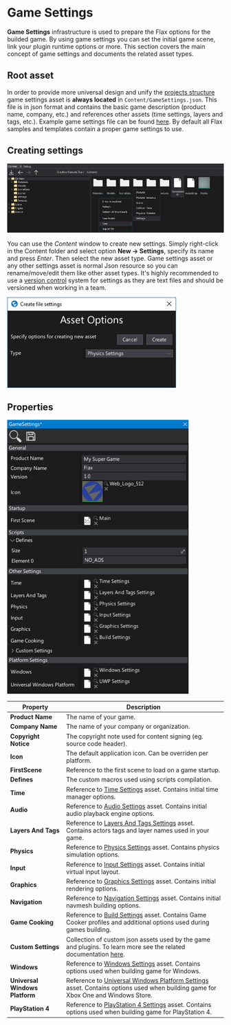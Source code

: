 # Game Settings

**Game Settings** infrastructure is used to prepare the Flax options for the builded game.
By using game settings you can set the initial game scene, link your plugin runtime options or more.
This section covers the main concept of game settings and documents the related asset types.

## Root asset

In order to provide more universal design and unify the [projects structure](../../get-started/project-structure.md) game settings asset is **always located** in `Content/GameSettings.json`. This file is in json format and contains the basic game description (product name, company, etc.) and references other assets (time settings, layers and tags, etc.).
Example game settings file can be found [here](https://github.com/FlaxEngine/FlaxSamples/blob/master/BasicTemplate/Content/GameSettings.json). By default all Flax samples and templates contain a proper game settings to use.

## Creating settings

![New Settings](../../physics/media/new-settings.jpg)

You can use the *Content* window to create new settings. Simply right-click in the Content folder and select option **New -> Settings**, specify its name and press *Enter*. Then select the new asset type. Game settings asset or any other settings asset is normal Json resource so you can rename/move/edit them like other asset types. It's highly recommended to use a [version control](../../get-started/version-control.md) system for settings as they are text files and should be versioned when working in a team.

![New Settings](../../physics/media/physics-settings-new.jpg)

## Properties

![Flax Game Settings](media/game-settings.png)

| Property | Description |
|--------|--------|
| **Product Name** | The name of your game. |
| **Company Name** | The name of your company or organization. |
| **Copyright Notice** | The copyright note used for content signing (eg. source code header). |
| **Icon** | The default application icon. Can be overriden per platform. |
| **FirstScene** | Reference to the first scene to load on a game startup. |
| **Defines** | The custom macros used using scripts compilation. |
| **Time** | Reference to [Time Settings](time-settings.md) asset. Contains initial time manager options. |
| **Audio** | Reference to [Audio Settings](../../audio/audio-settings.md) asset. Contains initial audio playback engine options. |
| **Layers And Tags** | Reference to [Layers And Tags Settings](layers-and-tags-settings.md) asset. Contains actors tags and layer names used in your game. |
| **Physics** | Reference to [Physics Settings](../../physics/physics-settings.md) asset. Contains physics simulation options. |
| **Input** | Reference to [Input Settings](../../input/input-settings.md) asset. Contains initial virtual input layout. |
| **Graphics** | Reference to [Graphics Settings](graphics-settings.md) asset. Contains initial rendering options. |
| **Navigation** | Reference to [Navigation Settings](../../navigation/navigation-settings.md) asset. Contains initial navmesh building options. |
| **Game Cooking** | Reference to [Build Settings](build-settings.md) asset. Contains Game Cooker profiles and additional options used during games building. |
| **Custom Settings** | Collection of custom json assets used by the game and plugins. To learn more see the related documentation [here](custom-settings.md). |
| **Windows** | Reference to [Windows Settings](../../platforms/windows.md) asset. Contains options used when building game for Windows. |
| **Universal Windows Platform** | Reference to [Universal Windows Platform Settings](../../platforms/uwp.md) asset. Contains options used when building game for Xbox One and Windows Store. |
| **PlayStation 4** | Reference to [PlayStation 4 Settings](../../platforms/ps4.md) asset. Contains options used when building game for PlayStation 4. |
